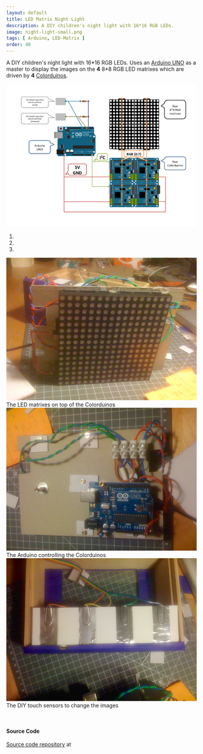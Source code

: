 ```yaml
---
layout: default
title: LED Matrix Night Light
description: A DIY children's night light with 16*16 RGB LEDs.
image: night-light-small.png
tags: [ Arduino, LED-Matrix ]
order: 40
---
```


A DIY children's night light with 16\*16 RGB LEDs.
Uses an [Arduino UNO](http://arduino.cc/en/Main/arduinoBoardUno) as a master to display the images on the **4** 8\*8 RGB LED matrixes which are driven by **4** [Colorduinos](http://imall.iteadstudio.com/development-platform/arduino/arduino-compatible-mainboard/im120410004.html).

![](/res/NightLightOverview.png)


<div class="row">
<div id="carousel-example-generic" class="carousel slide col-md-6 col-md-offset-2" data-ride="carousel">
  <ol class="carousel-indicators">
    <li data-target="#carousel-example-generic" data-slide-to="0" class="active"></li>
    <li data-target="#carousel-example-generic" data-slide-to="1"></li>
    <li data-target="#carousel-example-generic" data-slide-to="2"></li>
  </ol>
  <div class="carousel-inner">
    <div class="item active">
      <img src="/res/night-light-raw2.png" alt="1">
      <div class="carousel-caption">
         The LED matrixes on top of the Colorduinos
      </div>
    </div>
    <div class="item">
        <img src="/res/night-light-raw1.png" alt="1">
        <div class="carousel-caption">
         The Arduino controlling the Colorduinos
        </div>
    </div>
    <div class="item">
        <img src="/res/night-light-raw3.png" alt="1">
        <div class="carousel-caption">
          The DIY touch sensors to change the images
        </div>
     </div>
  </div>

  <!-- Controls -->
  <a class="left carousel-control" href="#carousel-example-generic" role="button" data-slide="prev">
    <span class="glyphicon glyphicon-chevron-left"></span>
  </a>
  <a class="right carousel-control" href="#carousel-example-generic" role="button" data-slide="next">
    <span class="glyphicon glyphicon-chevron-right"></span>
  </a>
</div>
</div>

<p>
<br/>
</p>

#### Source Code

<span class="octicon octicon-repo"></span> [Source code repository](https://github.com/bittailor/BtArduino/tree/master/NightLight)  at <span class="octicon octicon-mark-github"></span>
